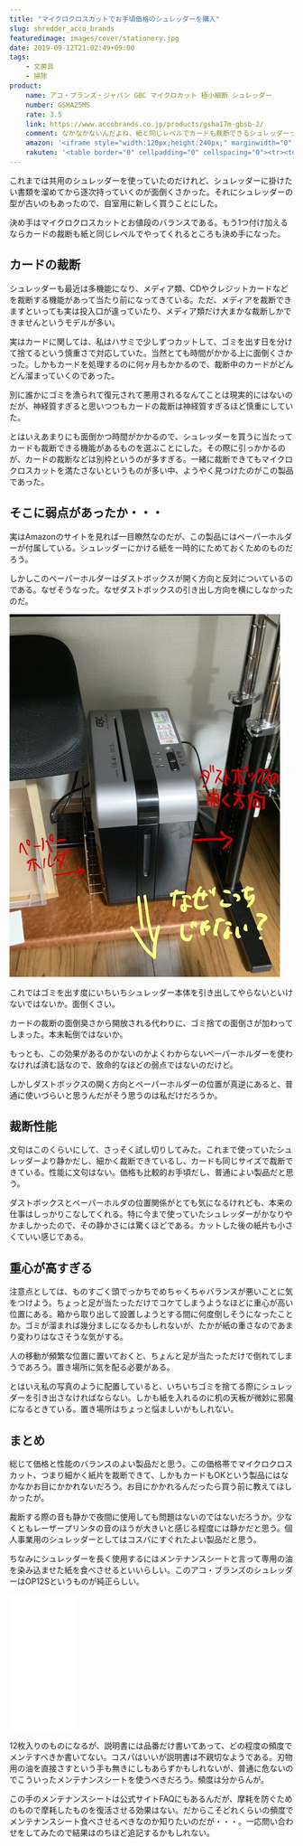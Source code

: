 ```yaml
---
title: "マイクロクロスカットでお手頃価格のシュレッダーを購入"
slug: shredder_acco_brands
featuredimage: images/cover/stationery.jpg
date: 2019-09-12T21:02:49+09:00
tags:
    - 文房具
    - 掃除
product:
    name: アコ・ブランズ・ジャパン GBC マイクロカット 極小細断 シュレッダー
    number: GSHA25MS
    rate: 3.5
    link: https://www.accobrands.co.jp/products/gsha17m-gbsb-2/
    comment: なかなかないんだよね、紙と同じレベルでカードも裁断できるシュレッダーって。
    amazon: '<iframe style="width:120px;height:240px;" marginwidth="0" marginheight="0" scrolling="no" frameborder="0" src="//rcm-fe.amazon-adsystem.com/e/cm?lt1=_blank&bc1=000000&IS2=1&bg1=FFFFFF&fc1=000000&lc1=0000FF&t=illusionspace-22&language=ja_JP&o=9&p=8&l=as4&m=amazon&f=ifr&ref=as_ss_li_til&asins=B07SSZ2V7Z&linkId=1466903c46afbfe45e0d6c5b6b2e836a"></iframe>'
    rakuten: '<table border="0" cellpadding="0" cellspacing="0"><tr><td><div style="border:1px solid #95a5a6;border-radius:.75rem;background-color:#FFFFFF;width:504px;margin:0px;padding:5px;text-align:center;overflow:hidden;"><table><tr><td style="width:240px"><a href="https://hb.afl.rakuten.co.jp/hgc/19329b27.5b6107f8.19329b28.4d6b6636/?pc=https%3A%2F%2Fitem.rakuten.co.jp%2Fakibamac%2F4995364211741%2F&m=http%3A%2F%2Fm.rakuten.co.jp%2Fakibamac%2Fi%2F11224670%2F&link_type=picttext&ut=eyJwYWdlIjoiaXRlbSIsInR5cGUiOiJwaWN0dGV4dCIsInNpemUiOiIyNDB4MjQwIiwibmFtIjoxLCJuYW1wIjoicmlnaHQiLCJjb20iOjEsImNvbXAiOiJkb3duIiwicHJpY2UiOjEsImJvciI6MSwiY29sIjoxLCJiYnRuIjoxfQ%3D%3D" target="_blank" rel="nofollow noopener noreferrer" style="word-wrap:break-word;"  ><img src="https://hbb.afl.rakuten.co.jp/hgb/19329b27.5b6107f8.19329b28.4d6b6636/?me_id=1217214&item_id=11224670&m=https%3A%2F%2Fthumbnail.image.rakuten.co.jp%2F%400_mall%2Fakibamac%2Fcabinet%2F20190412n%2F4995364211741.jpg%3F_ex%3D80x80&pc=https%3A%2F%2Fthumbnail.image.rakuten.co.jp%2F%400_mall%2Fakibamac%2Fcabinet%2F20190412n%2F4995364211741.jpg%3F_ex%3D240x240&s=240x240&t=picttext" border="0" style="margin:2px" alt="[商品価格に関しましては、リンクが作成された時点と現時点で情報が変更されている場合がございます。]" title="[商品価格に関しましては、リンクが作成された時点と現時点で情報が変更されている場合がございます。]"></a></td><td style="vertical-align:top;width:248px;"><p style="font-size:12px;line-height:1.4em;text-align:left;margin:0px;padding:2px 6px;word-wrap:break-word"><a href="https://hb.afl.rakuten.co.jp/hgc/19329b27.5b6107f8.19329b28.4d6b6636/?pc=https%3A%2F%2Fitem.rakuten.co.jp%2Fakibamac%2F4995364211741%2F&m=http%3A%2F%2Fm.rakuten.co.jp%2Fakibamac%2Fi%2F11224670%2F&link_type=picttext&ut=eyJwYWdlIjoiaXRlbSIsInR5cGUiOiJwaWN0dGV4dCIsInNpemUiOiIyNDB4MjQwIiwibmFtIjoxLCJuYW1wIjoicmlnaHQiLCJjb20iOjEsImNvbXAiOiJkb3duIiwicHJpY2UiOjEsImJvciI6MSwiY29sIjoxLCJiYnRuIjoxfQ%3D%3D" target="_blank" rel="nofollow noopener noreferrer" style="word-wrap:break-word;"  >【送料無料】アコブランズジャパン マイクロカットシュレッダー GSHA25MS</a><br><span >価格：14158円（税込、送料無料)</span> <span style="color:#BBB">(2019/9/12時点)</span></p><div style="margin:10px;"><a href="https://hb.afl.rakuten.co.jp/hgc/19329b27.5b6107f8.19329b28.4d6b6636/?pc=https%3A%2F%2Fitem.rakuten.co.jp%2Fakibamac%2F4995364211741%2F&m=http%3A%2F%2Fm.rakuten.co.jp%2Fakibamac%2Fi%2F11224670%2F&link_type=picttext&ut=eyJwYWdlIjoiaXRlbSIsInR5cGUiOiJwaWN0dGV4dCIsInNpemUiOiIyNDB4MjQwIiwibmFtIjoxLCJuYW1wIjoicmlnaHQiLCJjb20iOjEsImNvbXAiOiJkb3duIiwicHJpY2UiOjEsImJvciI6MSwiY29sIjoxLCJiYnRuIjoxfQ%3D%3D" target="_blank" rel="nofollow noopener noreferrer" style="word-wrap:break-word;"  ><img src="https://static.affiliate.rakuten.co.jp/makelink/rl.svg" style="float:left;max-height:27px;width:auto;margin-top:0"></a><a href="https://hb.afl.rakuten.co.jp/hgc/19329b27.5b6107f8.19329b28.4d6b6636/?pc=https%3A%2F%2Fitem.rakuten.co.jp%2Fakibamac%2F4995364211741%2F%3Fscid%3Daf_pc_bbtn&m=http%3A%2F%2Fm.rakuten.co.jp%2Fakibamac%2Fi%2F11224670%2F%3Fscid%3Daf_pc_bbtn&link_type=picttext&ut=eyJwYWdlIjoiaXRlbSIsInR5cGUiOiJwaWN0dGV4dCIsInNpemUiOiIyNDB4MjQwIiwibmFtIjoxLCJuYW1wIjoicmlnaHQiLCJjb20iOjEsImNvbXAiOiJkb3duIiwicHJpY2UiOjEsImJvciI6MSwiY29sIjoxLCJiYnRuIjoxfQ==" target="_blank" rel="nofollow noopener noreferrer" style="word-wrap:break-word;"  ><div style="float:right;width:41%;height:27px;background-color:#bf0000;color:#fff !important;font-size:12px;font-weight:500;line-height:27px;margin-left:1px;padding: 0 12px;border-radius:16px;cursor:pointer;text-align:center;">楽天で購入</div></a></div></td><tr></table></div><br><p style="color:#000000;font-size:12px;line-height:1.4em;margin:5px;word-wrap:break-word"></p></td></tr></table>'
---
```


これまでは共用のシュレッダーを使っていたのだけれど、シュレッダーに掛けたい書類を溜めてから逐次持っていくのが面倒くさかった。それにシュレッダーの型が古いのもあったので、自室用に新しく買うことにした。

決め手はマイクロクロスカットとお値段のバランスである。もう1つ付け加えるならカードの裁断も紙と同じレベルでやってくれるところも決め手になった。

<!--more-->

## カードの裁断

シュレッダーも最近は多機能になり、メディア類、CDやクレジットカードなどを裁断する機能があって当たり前になってきている。ただ、メディアを裁断できますといっても実は投入口が違っていたり、メディア類だけ大まかな裁断しかできませんというモデルが多い。

実はカードに関しては、私はハサミで少しずつカットして、ゴミを出す日を分けて捨てるという慎重さで対応していた。当然とても時間がかかる上に面倒くさかった。しかもカードを処理するのに何ヶ月もかかるので、裁断中のカードがどんどん溜まっていくのであった。

別に誰かにゴミを漁られて復元されて悪用されるなんてことは現実的にはないのだが、神経質すぎると思いつつもカードの裁断は神経質すぎるほど慎重にしていた。

とはいえあまりにも面倒かつ時間がかかるので、シュレッダーを買うに当たってカードも裁断できる機能があるものを選ぶことにした。その際に引っかかるのが、カードの裁断などは別枠というのが多すぎる。一緒に裁断できてもマイクロクロスカットを満たさないというものが多い中、ようやく見つけたのがこの製品であった。

## そこに弱点があったか・・・

実はAmazonのサイトを見れば一目瞭然なのだが、この製品にはペーパーホルダーが付属している。シュレッダーにかける紙を一時的にためておくためのものだろう。

しかしこのペーパーホルダーはダストボックスが開く方向と反対についているのである。なぜそうなった。なぜダストボックスの引き出し方向を横にしなかったのだ。

![ダストボックスの開く方向とペーパーホルダーの位置](shredder_dustbox.jpg)

これではゴミを出す度にいちいちシュレッダー本体を引き出してやらないといけないではないか。面倒くさい。

カードの裁断の面倒臭さから開放される代わりに、ゴミ捨ての面倒さが加わってしまった。本末転倒ではないか。

もっとも、この効果があるのかないのかよくわからないペーパーホルダーを使わなければ済む話なので、致命的なほどの弱点ではないのだけど。

しかしダストボックスの開く方向とペーパーホルダーの位置が真逆にあると、普通に使いづらいと思うんだがそう思うのは私だけだろうか。

## 裁断性能

文句はこのくらいにして、さっそく試し切りしてみた。これまで使っていたシュレッダーより静かだし、細かく裁断できているし、カードも同じサイズで裁断できている。性能に文句はない。価格も比較的お手頃だし、普通によい製品だと思う。

ダストボックスとペーパーホルダの位置関係がとても気になるけれども、本来の仕事はしっかりこなしてくれる。特に今まで使っていたシュレッダーがかなりやかましかったので、その静かさには驚くほどである。カットした後の紙片も小さくていい感じである。

## 重心が高すぎる

注意点としては、ものすごく頭でっかちでめちゃくちゃバランスが悪いことに気をつけよう。ちょっと足が当たっただけでコケてしまうようなほどに重心が高い位置にある。箱から取り出して設置しようとする間に何度倒しそうになったことか。ゴミが溜まれば幾分ましになるかもしれないが、たかが紙の重さなのであまり変わりはなさそうな気がする。

人の移動が頻繁な位置に置いておくと、ちょんと足が当たっただけで倒れてしまうであろう。置き場所に気を配る必要がある。

とはいえ私の写真のように配置していると、いちいちゴミを捨てる際にシュレッダーを引き出さなければならない。しかも紙を入れるのに机の天板が微妙に邪魔になるときている。置き場所はちょっと悩ましいかもしれない。

## まとめ

総じて価格と性能のバランスのよい製品だと思う。この価格帯でマイクロクロスカット、つまり細かく紙片を裁断できて、しかもカードもOKという製品にはなかなかお目にかかれないだろう。お目にかかれるんだったら買う前に教えてほしかったが。

裁断する際の音も静かで夜間に使用しても問題はないのではないだろうか。少なくともレーザープリンタの音のほうが大きいと感じる程度には静かだと思う。個人事業用のシュレッダーとしてはコスパにすぐれたよい製品だと思う。

ちなみにシュレッダーを長く使用するにはメンテナンスシートと言って専用の油を染み込ませた紙を食べさせるといいらしい。このアコ・ブランズのシュレッダーはOP12Sというものが純正らしい。

<iframe style="width:120px;height:240px;" marginwidth="0" marginheight="0" scrolling="no" frameborder="0" src="//rcm-fe.amazon-adsystem.com/e/cm?lt1=_blank&bc1=000000&IS2=1&bg1=FFFFFF&fc1=000000&lc1=0000FF&t=illusionspace-22&language=ja_JP&o=9&p=8&l=as4&m=amazon&f=ifr&ref=as_ss_li_til&asins=B001161R8Q&linkId=3777ba1e4ce582e0410b96e5062ac74b"></iframe>

12枚入りのものになるが、説明書には品番だけ書いてあって、どの程度の頻度でメンテすべきか書いてない。コスパはいいが説明書は不親切なようである。刃物用の油を直接さすという手も無きにしもあらずかもしれないが、普通に危ないのでこういったメンテナンスシートを使うべきだろう。頻度は分からんが。

この手のメンテナンスシートは公式サイトFAQにもあるんだが、摩耗を防ぐためのもので摩耗したものを復活させる効果はない。だからこそどれくらいの頻度でメンテナンスシート食べさせるべきなのか知りたいのだが・・・。一応問い合わせをしてみたので結果はのちほど追記するかもしれない。

<a href="https://hb.afl.rakuten.co.jp/hsc/1916093e.da066558.18978272.cd0c8102/?link_type=pict&ut=eyJwYWdlIjoic2hvcCIsInR5cGUiOiJwaWN0IiwiY29sIjowLCJjYXQiOiIyOSIsImJhbiI6IjE1ODcxNjkifQ%3D%3D" target="_blank" rel="nofollow noopener noreferrer" style="word-wrap:break-word;"  ><img src="https://hbb.afl.rakuten.co.jp/hsb/1916093e.da066558.18978272.cd0c8102/?me_id=1&me_adv_id=1587169&t=pict" border="0" style="margin:2px" alt="" title=""></a>
